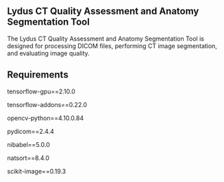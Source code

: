 ## Lydus CT Quality Assessment and Anatomy Segmentation Tool
The Lydus CT Quality Assessment and Anatomy Segmentation Tool is designed for processing DICOM files, performing CT image segmentation, and evaluating image quality.
## Requirements
tensorflow-gpu==2.10.0

tensorflow-addons==0.22.0

opencv-python==4.10.0.84

pydicom==2.4.4

nibabel==5.0.0

natsort==8.4.0

scikit-image==0.19.3
